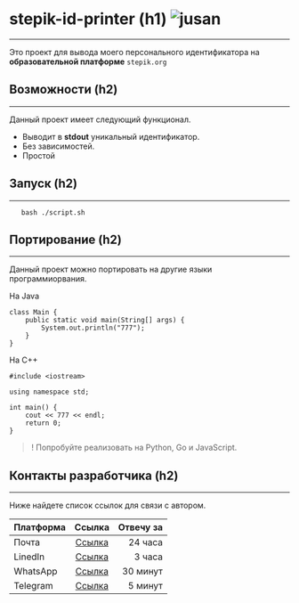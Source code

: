 # stepik-id-printer (h1) ![jusan](https://ucarecdn.com/02b8ff49-8f2b-4ce9-be84-7d4bdc6b9b67/)
___

Это проект для вывода моего персонального идентификатора на **образовательной платформе** `stepik.org`

## Возможности (h2)

___

Данный проект имеет следующий функционал.

* Выводит в **stdout** уникальный идентификатор.
* Без зависимостей.
* Простой

## Запуск (h2)

___

`	bash ./script.sh`

## Портирование (h2)

___

Данный проект можно портировать на другие языки программиорвания.

На Java

```	
class Main {		
	public static void main(String[] args) {
		System.out.println("777");
	}
}
```

На C++

```	
#include <iostream>

using namespace std;

int main() {
	cout << 777 << endl;
	return 0;
}
```

>! Попробуйте реализовать на Python, Go и JavaScript.

## Контакты разработчика (h2)

___

Ниже найдете список ссылок для связи с автором.

| **Платформа** | **Ссылка**                           | **Отвечу за** |
| :---          | :---:                                |          ---: |
| Почта         | [Ссылка](https://stackoverflow.com/) | 24 часа       |
| LinedIn       | [Ссылка](https://stackoverflow.com/) | 3 часа        |
| WhatsApp      | [Ссылка](https://stackoverflow.com/) | 30 минут      |
| Telegram      | [Ссылка](https://stackoverflow.com/) | 5 минут       |

